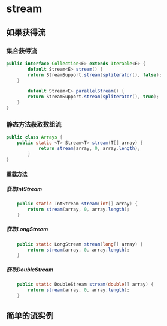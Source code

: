 # stream



## 如果获得流

### 集合获得流

```java
public interface Collection<E> extends Iterable<E> {
        default Stream<E> stream() {
        return StreamSupport.stream(spliterator(), false);
    }

        default Stream<E> parallelStream() {
        return StreamSupport.stream(spliterator(), true);
    }
}
```



### 静态方法获取数组流

```java
public class Arrays {   
    public static <T> Stream<T> stream(T[] array) {
            return stream(array, 0, array.length);
        }
}
```



#### 重载方法

##### 获取IntStream

```java
    public static IntStream stream(int[] array) {
        return stream(array, 0, array.length);
    }
```

#####  获取LongStream

```java
    public static LongStream stream(long[] array) {
        return stream(array, 0, array.length);
    }
```

#####  获取DoubleStream

```java
    public static DoubleStream stream(double[] array) {
        return stream(array, 0, array.length);
    }

```



## 简单的流实例

